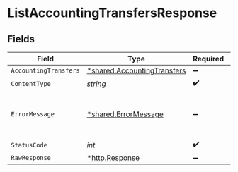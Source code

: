 # ListAccountingTransfersResponse


## Fields

| Field                                                                     | Type                                                                      | Required                                                                  | Description                                                               |
| ------------------------------------------------------------------------- | ------------------------------------------------------------------------- | ------------------------------------------------------------------------- | ------------------------------------------------------------------------- |
| `AccountingTransfers`                                                     | [*shared.AccountingTransfers](../../models/shared/accountingtransfers.md) | :heavy_minus_sign:                                                        | Success                                                                   |
| `ContentType`                                                             | *string*                                                                  | :heavy_check_mark:                                                        | N/A                                                                       |
| `ErrorMessage`                                                            | [*shared.ErrorMessage](../../models/shared/errormessage.md)               | :heavy_minus_sign:                                                        | Your `query` parameter was not correctly formed                           |
| `StatusCode`                                                              | *int*                                                                     | :heavy_check_mark:                                                        | N/A                                                                       |
| `RawResponse`                                                             | [*http.Response](https://pkg.go.dev/net/http#Response)                    | :heavy_minus_sign:                                                        | N/A                                                                       |
